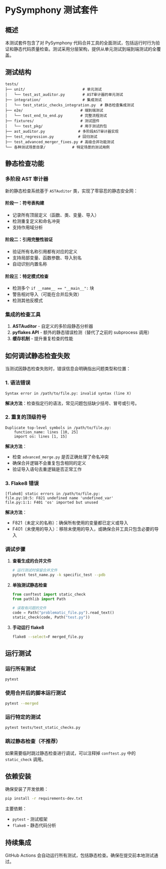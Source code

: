 # PySymphony 测试套件

## 概述

本测试套件包含了对 PySymphony 代码合并工具的全面测试，包括运行时行为验证和静态代码质量检查。测试采用分层架构，提供从单元测试到端到端测试的全覆盖。

## 测试结构

```
tests/
├── unit/                          # 单元测试
│   └── test_ast_auditor.py        # AST审计器的单元测试
├── integration/                   # 集成测试
│   └── test_static_checks_integration.py  # 静态检查集成测试
├── e2e/                          # 端到端测试
│   └── test_end_to_end.py        # 完整流程测试
├── fixtures/                     # 测试固件
│   └── test_pkg/                 # 用于测试的包
├── ast_auditor.py               # 多阶段AST审计器实现
├── test_regression.py           # 回归测试
├── test_advanced_merger_fixes.py # 高级合并功能测试
└── 各种测试场景目录/            # 特定场景的测试用例
```

## 静态检查功能

### 多阶段 AST 审计器

新的静态检查系统基于 `ASTAuditor` 类，实现了零容忍的静态安全网：

#### 阶段一：符号表构建
- 记录所有顶层定义（函数、类、变量、导入）
- 检测重复定义和命名冲突
- 支持作用域分析

#### 阶段二：引用完整性验证
- 验证所有名称引用都有对应的定义
- 支持局部变量、函数参数、导入别名
- 自动识别内置名称

#### 阶段三：特定模式检查
- 检测多个 `if __name__ == "__main__":` 块
- 警告相对导入（可能在合并后失效）
- 检测其他反模式

### 集成的检查工具

1. **ASTAuditor** - 自定义的多阶段静态分析器
2. **pyflakes API** - 额外的静态错误检测（替代了之前的 subprocess 调用）
3. **缓存机制** - 提升重复检查的性能

## 如何调试静态检查失败

当测试因静态检查失败时，错误信息会明确指出问题类型和位置：

### 1. 语法错误
```
Syntax error in /path/to/file.py: invalid syntax (line X)
```
**解决方法**：检查指定行的语法，常见问题包括缺少括号、冒号或引号。

### 2. 重复的顶级符号
```
Duplicate top-level symbols in /path/to/file.py:
    function_name: lines [10, 25]
    import os: lines [1, 15]
```
**解决方法**：
- 检查 `advanced_merge.py` 是否正确处理了命名冲突
- 确保合并逻辑不会重复包含相同的定义
- 验证导入语句去重逻辑是否正常工作

### 3. Flake8 错误
```
[flake8] static errors in /path/to/file.py:
file.py:10:5: F821 undefined name 'undefined_var'
file.py:1:1: F401 'os' imported but unused
```
**解决方法**：
- F821（未定义的名称）：确保所有使用的变量都已定义或导入
- F401（未使用的导入）：移除未使用的导入，或确保合并工具只包含必要的导入

### 调试步骤

1. **查看生成的合并文件**
   ```bash
   # 运行测试时保留合并文件
   pytest test_name.py -k specific_test --pdb
   ```

2. **单独测试静态检查**
   ```python
   from conftest import static_check
   from pathlib import Path
   
   # 读取有问题的文件
   code = Path("problematic_file.py").read_text()
   static_check(code, Path("test.py"))
   ```

3. **手动运行 flake8**
   ```bash
   flake8 --select=F merged_file.py
   ```

## 运行测试

### 运行所有测试
```bash
pytest
```

### 使用合并后的脚本运行测试
```bash
pytest --merged
```

### 运行特定的测试
```bash
pytest tests/test_static_checks.py
```

### 跳过静态检查（不推荐）
如果需要临时跳过静态检查进行调试，可以注释掉 `conftest.py` 中的 `static_check` 调用。

## 依赖安装

确保安装了开发依赖：
```bash
pip install -r requirements-dev.txt
```

主要依赖：
- `pytest` - 测试框架
- `flake8` - 静态代码分析

## 持续集成

GitHub Actions 会自动运行所有测试，包括静态检查。确保在提交前本地测试通过。